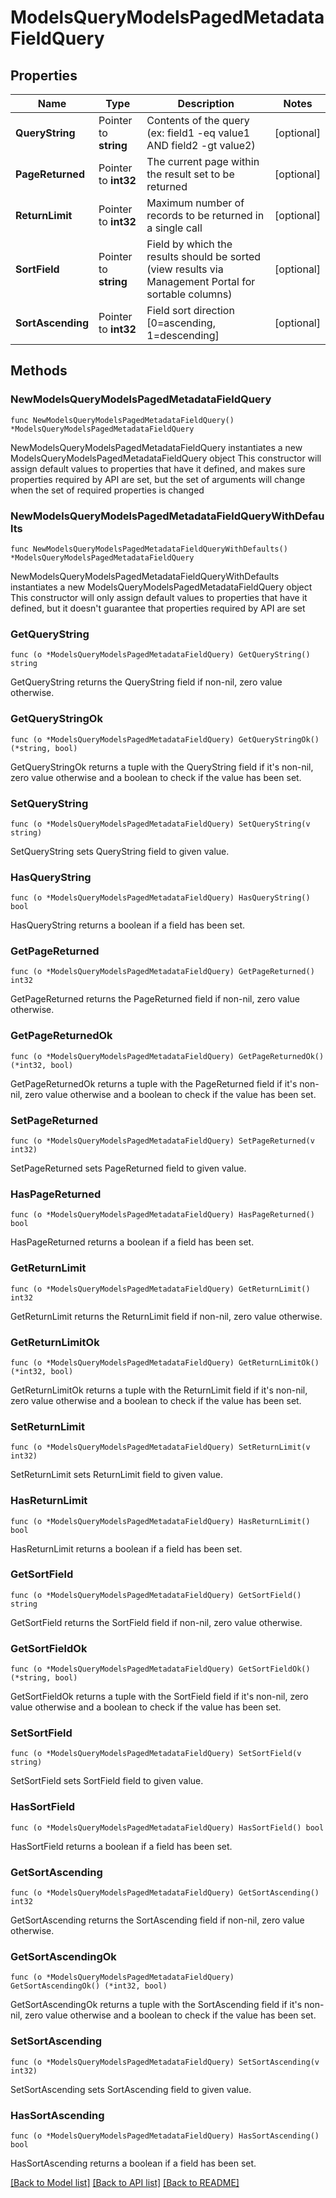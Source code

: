 # ModelsQueryModelsPagedMetadataFieldQuery

## Properties

Name | Type | Description | Notes
------------ | ------------- | ------------- | -------------
**QueryString** | Pointer to **string** | Contents of the query (ex: field1 -eq value1 AND field2 -gt value2) | [optional] 
**PageReturned** | Pointer to **int32** | The current page within the result set to be returned | [optional] 
**ReturnLimit** | Pointer to **int32** | Maximum number of records to be returned in a single call | [optional] 
**SortField** | Pointer to **string** | Field by which the results should be sorted (view results via Management Portal for sortable columns) | [optional] 
**SortAscending** | Pointer to **int32** | Field sort direction [0&#x3D;ascending, 1&#x3D;descending] | [optional] 

## Methods

### NewModelsQueryModelsPagedMetadataFieldQuery

`func NewModelsQueryModelsPagedMetadataFieldQuery() *ModelsQueryModelsPagedMetadataFieldQuery`

NewModelsQueryModelsPagedMetadataFieldQuery instantiates a new ModelsQueryModelsPagedMetadataFieldQuery object
This constructor will assign default values to properties that have it defined,
and makes sure properties required by API are set, but the set of arguments
will change when the set of required properties is changed

### NewModelsQueryModelsPagedMetadataFieldQueryWithDefaults

`func NewModelsQueryModelsPagedMetadataFieldQueryWithDefaults() *ModelsQueryModelsPagedMetadataFieldQuery`

NewModelsQueryModelsPagedMetadataFieldQueryWithDefaults instantiates a new ModelsQueryModelsPagedMetadataFieldQuery object
This constructor will only assign default values to properties that have it defined,
but it doesn't guarantee that properties required by API are set

### GetQueryString

`func (o *ModelsQueryModelsPagedMetadataFieldQuery) GetQueryString() string`

GetQueryString returns the QueryString field if non-nil, zero value otherwise.

### GetQueryStringOk

`func (o *ModelsQueryModelsPagedMetadataFieldQuery) GetQueryStringOk() (*string, bool)`

GetQueryStringOk returns a tuple with the QueryString field if it's non-nil, zero value otherwise
and a boolean to check if the value has been set.

### SetQueryString

`func (o *ModelsQueryModelsPagedMetadataFieldQuery) SetQueryString(v string)`

SetQueryString sets QueryString field to given value.

### HasQueryString

`func (o *ModelsQueryModelsPagedMetadataFieldQuery) HasQueryString() bool`

HasQueryString returns a boolean if a field has been set.

### GetPageReturned

`func (o *ModelsQueryModelsPagedMetadataFieldQuery) GetPageReturned() int32`

GetPageReturned returns the PageReturned field if non-nil, zero value otherwise.

### GetPageReturnedOk

`func (o *ModelsQueryModelsPagedMetadataFieldQuery) GetPageReturnedOk() (*int32, bool)`

GetPageReturnedOk returns a tuple with the PageReturned field if it's non-nil, zero value otherwise
and a boolean to check if the value has been set.

### SetPageReturned

`func (o *ModelsQueryModelsPagedMetadataFieldQuery) SetPageReturned(v int32)`

SetPageReturned sets PageReturned field to given value.

### HasPageReturned

`func (o *ModelsQueryModelsPagedMetadataFieldQuery) HasPageReturned() bool`

HasPageReturned returns a boolean if a field has been set.

### GetReturnLimit

`func (o *ModelsQueryModelsPagedMetadataFieldQuery) GetReturnLimit() int32`

GetReturnLimit returns the ReturnLimit field if non-nil, zero value otherwise.

### GetReturnLimitOk

`func (o *ModelsQueryModelsPagedMetadataFieldQuery) GetReturnLimitOk() (*int32, bool)`

GetReturnLimitOk returns a tuple with the ReturnLimit field if it's non-nil, zero value otherwise
and a boolean to check if the value has been set.

### SetReturnLimit

`func (o *ModelsQueryModelsPagedMetadataFieldQuery) SetReturnLimit(v int32)`

SetReturnLimit sets ReturnLimit field to given value.

### HasReturnLimit

`func (o *ModelsQueryModelsPagedMetadataFieldQuery) HasReturnLimit() bool`

HasReturnLimit returns a boolean if a field has been set.

### GetSortField

`func (o *ModelsQueryModelsPagedMetadataFieldQuery) GetSortField() string`

GetSortField returns the SortField field if non-nil, zero value otherwise.

### GetSortFieldOk

`func (o *ModelsQueryModelsPagedMetadataFieldQuery) GetSortFieldOk() (*string, bool)`

GetSortFieldOk returns a tuple with the SortField field if it's non-nil, zero value otherwise
and a boolean to check if the value has been set.

### SetSortField

`func (o *ModelsQueryModelsPagedMetadataFieldQuery) SetSortField(v string)`

SetSortField sets SortField field to given value.

### HasSortField

`func (o *ModelsQueryModelsPagedMetadataFieldQuery) HasSortField() bool`

HasSortField returns a boolean if a field has been set.

### GetSortAscending

`func (o *ModelsQueryModelsPagedMetadataFieldQuery) GetSortAscending() int32`

GetSortAscending returns the SortAscending field if non-nil, zero value otherwise.

### GetSortAscendingOk

`func (o *ModelsQueryModelsPagedMetadataFieldQuery) GetSortAscendingOk() (*int32, bool)`

GetSortAscendingOk returns a tuple with the SortAscending field if it's non-nil, zero value otherwise
and a boolean to check if the value has been set.

### SetSortAscending

`func (o *ModelsQueryModelsPagedMetadataFieldQuery) SetSortAscending(v int32)`

SetSortAscending sets SortAscending field to given value.

### HasSortAscending

`func (o *ModelsQueryModelsPagedMetadataFieldQuery) HasSortAscending() bool`

HasSortAscending returns a boolean if a field has been set.


[[Back to Model list]](../README.md#documentation-for-models) [[Back to API list]](../README.md#documentation-for-api-endpoints) [[Back to README]](../README.md)


